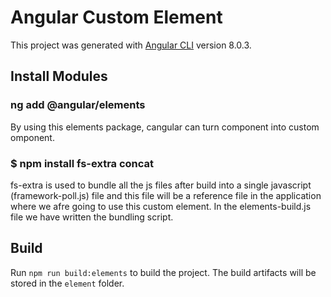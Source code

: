 # Angular Custom Element

This project was generated with [Angular CLI](https://github.com/angular/angular-cli) version 8.0.3.

## Install Modules
### ng add @angular/elements
By using this elements package, cangular can turn component into custom omponent.

### $ npm install fs-extra concat
fs-extra is used to bundle all the js files after build into a single javascript (framework-poll.js) file and
this file will be a reference file in the application where we afre going to use this custom element.
In the elements-build.js file we have written the bundling script.

## Build

Run `npm run build:elements` to build the project. The build artifacts will be stored in the `element` folder.


